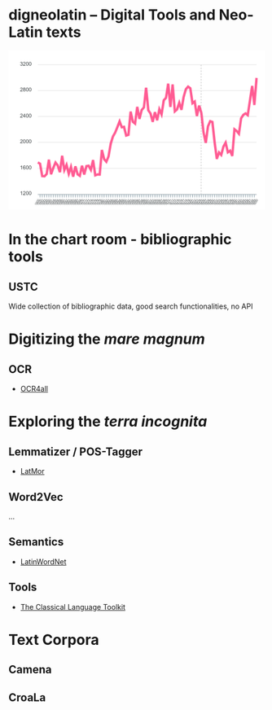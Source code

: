 # digneolatin – Digital Tools and Neo-Latin texts

![USTC Timeline](img/USTC_Timeline-lang_latin_2020-11-02.png)

# In the chart room - bibliographic tools

## USTC

Wide collection of bibliographic data, good search functionalities, no API

# Digitizing the *mare magnum*


## OCR

+ [OCR4all](www.ocr4all.org)

# Exploring the *terra incognita*

## Lemmatizer / POS-Tagger

+ [LatMor](https://www.cis.uni-muenchen.de/~schmid/tools/LatMor/)

## Word2Vec


...

## Semantics

+ [LatinWordNet](https://latinwordnet.exeter.ac.uk/)

## Tools

+ [The Classical Language Toolkit](cltk.org)


# Text Corpora

## Camena

## CroaLa

